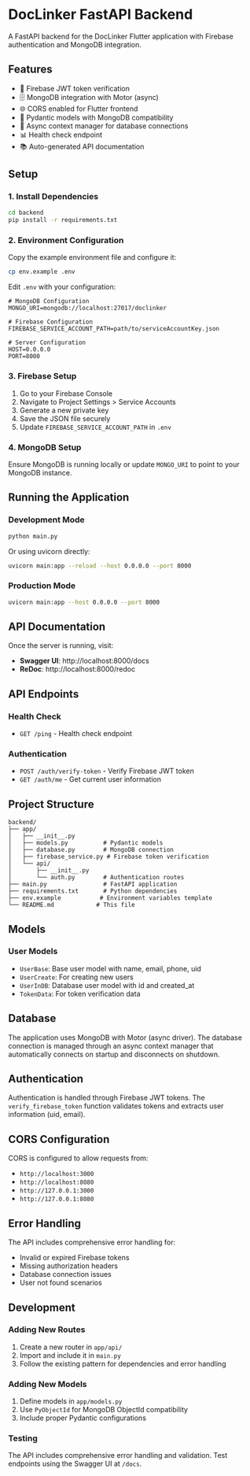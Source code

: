 # DocLinker FastAPI Backend

A FastAPI backend for the DocLinker Flutter application with Firebase authentication and MongoDB integration.

## Features

- 🔐 Firebase JWT token verification
- 🗄️ MongoDB integration with Motor (async)
- 🌐 CORS enabled for Flutter frontend
- 📝 Pydantic models with MongoDB compatibility
- 🔄 Async context manager for database connections
- 📊 Health check endpoint
- 📚 Auto-generated API documentation

## Setup

### 1. Install Dependencies

```bash
cd backend
pip install -r requirements.txt
```

### 2. Environment Configuration

Copy the example environment file and configure it:

```bash
cp env.example .env
```

Edit `.env` with your configuration:

```env
# MongoDB Configuration
MONGO_URI=mongodb://localhost:27017/doclinker

# Firebase Configuration
FIREBASE_SERVICE_ACCOUNT_PATH=path/to/serviceAccountKey.json

# Server Configuration
HOST=0.0.0.0
PORT=8000
```

### 3. Firebase Setup

1. Go to your Firebase Console
2. Navigate to Project Settings > Service Accounts
3. Generate a new private key
4. Save the JSON file securely
5. Update `FIREBASE_SERVICE_ACCOUNT_PATH` in `.env`

### 4. MongoDB Setup

Ensure MongoDB is running locally or update `MONGO_URI` to point to your MongoDB instance.

## Running the Application

### Development Mode

```bash
python main.py
```

Or using uvicorn directly:

```bash
uvicorn main:app --reload --host 0.0.0.0 --port 8000
```

### Production Mode

```bash
uvicorn main:app --host 0.0.0.0 --port 8000
```

## API Documentation

Once the server is running, visit:
- **Swagger UI**: http://localhost:8000/docs
- **ReDoc**: http://localhost:8000/redoc

## API Endpoints

### Health Check
- `GET /ping` - Health check endpoint

### Authentication
- `POST /auth/verify-token` - Verify Firebase JWT token
- `GET /auth/me` - Get current user information

## Project Structure

```
backend/
├── app/
│   ├── __init__.py
│   ├── models.py          # Pydantic models
│   ├── database.py        # MongoDB connection
│   ├── firebase_service.py # Firebase token verification
│   └── api/
│       ├── __init__.py
│       └── auth.py        # Authentication routes
├── main.py                # FastAPI application
├── requirements.txt       # Python dependencies
├── env.example           # Environment variables template
└── README.md            # This file
```

## Models

### User Models
- `UserBase`: Base user model with name, email, phone, uid
- `UserCreate`: For creating new users
- `UserInDB`: Database user model with id and created_at
- `TokenData`: For token verification data

## Database

The application uses MongoDB with Motor (async driver). The database connection is managed through an async context manager that automatically connects on startup and disconnects on shutdown.

## Authentication

Authentication is handled through Firebase JWT tokens. The `verify_firebase_token` function validates tokens and extracts user information (uid, email).

## CORS Configuration

CORS is configured to allow requests from:
- `http://localhost:3000`
- `http://localhost:8080`
- `http://127.0.0.1:3000`
- `http://127.0.0.1:8080`

## Error Handling

The API includes comprehensive error handling for:
- Invalid or expired Firebase tokens
- Missing authorization headers
- Database connection issues
- User not found scenarios

## Development

### Adding New Routes

1. Create a new router in `app/api/`
2. Import and include it in `main.py`
3. Follow the existing pattern for dependencies and error handling

### Adding New Models

1. Define models in `app/models.py`
2. Use `PyObjectId` for MongoDB ObjectId compatibility
3. Include proper Pydantic configurations

### Testing

The API includes comprehensive error handling and validation. Test endpoints using the Swagger UI at `/docs`. 